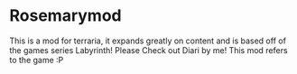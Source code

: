 # Rosemarymod

This is a mod for terraria, it expands greatly on content and is based off of the games series Labyrinth!
Please Check out Diari by me! This mod refers to the game :P
